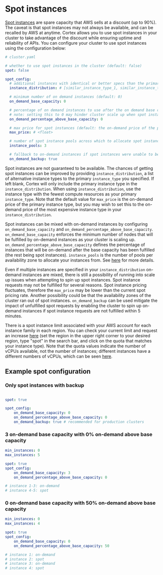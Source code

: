 # Spot instances

[Spot instances](https://aws.amazon.com/ec2/spot) are spare capacity that AWS sells at a discount (up to 90%). The caveat is that spot instances may not always be available, and can be recalled by AWS at anytime. Cortex allows you to use spot instances in your cluster to take advantage of the discount while ensuring uptime and reliability of APIs. You can configure your cluster to use spot instances using the configuration below:

```yaml
# cluster.yaml

# whether to use spot instances in the cluster (default: false)
spot: false

spot_config:
  # additional instances with identical or better specs than the primary instance type (defaults to only the primary instance)
  instance_distribution: # [similar_instance_type_1, similar_instance_type_2]

  # minimum number of on demand instances (default: 0)
  on_demand_base_capacity: 0

  # percentage of on demand instances to use after the on demand base capacity has been met [0, 100] (default: 50)
  # note: setting this to 0 may hinder cluster scale up when spot instances are not available
  on_demand_percentage_above_base_capacity: 0

  # max price for spot instances (default: the on-demand price of the primary instance type)
  max_price: # <float>

  # number of spot instance pools across which to allocate spot instances [1, 20] (default: number of instances in instance distribution)
  instance_pools: 3

  # fallback to on-demand instances if spot instances were unable to be allocated (default: true)
  on_demand_backup: true
```

Spot instances are not guaranteed to be available. The chances of getting spot instances can be improved by providing `instance_distribution`, a list of alternative instance types to the primary `instance_type` you specified. If left blank, Cortex will only include the primary instance type in the `instance_distribution`. When using `instance_distribution`, use the instance type with the fewest compute resources as your primary `instance_type`. Note that the default value for `max_price` is the on-demand price of the primary instance type, but you may wish to set this to the on-demand price of the most expensive instance type in your `instance_distribution`.

Spot instances can be mixed with on-demand instances by configuring `on_demand_base_capacity` and `on_demand_percentage_above_base_capacity`. `on_demand_base_capacity` enforces the minimum number of nodes that will be fulfilled by on-demand instances as your cluster is scaling up. `on_demand_percentage_above_base_capacity` defines the percentage of instances that will be on-demand after the base capacity has been fulfilled (the rest being spot instances). `instance_pools` is the number of pools per availability zone to allocate your instances from. See [here](https://docs.aws.amazon.com/autoscaling/ec2/APIReference/API_InstancesDistribution.html) for more details.

Even if multiple instances are specified in your `instance_distribution` on-demand instances are mixed, there is still a possibility of running into scale up issues when attempting to spin up spot instances. Spot instance requests may not be fulfilled for several reasons. Spot instance pricing fluctuates, therefore the `max_price` may be lower than the current spot pricing rate. Another possibility could be that the availability zones of the cluster ran out of spot instances. `on_demand_backup` can be used mitigate the impact of unfulfilled spot requests by enabling the cluster to spin up on-demand instances if spot instance requests are not fulfilled within 5 minutes.

There is a spot instance limit associated with your AWS account for each instance family in each region. You can check your current limit and request an increase [here](https://console.aws.amazon.com/servicequotas/home?#!/services/ec2/quotas) (set the region in the upper right corner to your desired region, type "spot" in the search bar, and click on the quota that matches your instance type). Note that the quota values indicate the number of vCPUs available, not the number of instances; different instances have a different numbers of vCPUs, which can be seen [here](https://aws.amazon.com/ec2/instance-types/).

## Example spot configuration

### Only spot instances with backup

```yaml

spot: true

spot_config:
    on_demand_base_capacity: 0
    on_demand_percentage_above_base_capacity: 0
    on_demand_backup: true # recommended for production clusters
```

### 3 on-demand base capacity with 0% on-demand above base capacity

```yaml
min_instances: 0
max_instances: 5

spot: true
spot_config:
    on_demand_base_capacity: 3
    on_demand_percentage_above_base_capacity: 0

# instance 1-3: on-demand
# instance 4-5: spot
```

### 0 on-demand base capacity with 50% on-demand above base capacity

```yaml
min_instances: 0
max_instances: 4

spot: true
spot_config:
    on_demand_base_capacity: 0
    on_demand_percentage_above_base_capacity: 50

# instance 1: on-demand
# instance 2: spot
# instance 3: on-demand
# instance 4: spot
```
